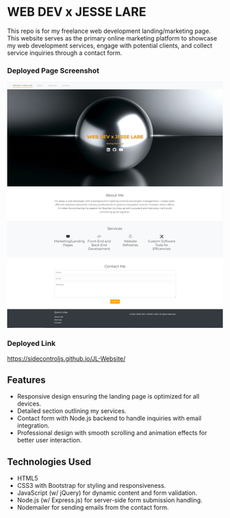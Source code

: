 # WEB DEV x JESSE LARE

This repo is for my freelance web development landing/marketing page. This website serves as the primary online marketing platform to showcase my web development services, engage with potential clients, and collect service inquiries through a contact form.

### Deployed Page Screenshot
![screenshot](/assets/images/screeny.png)
![screenshot2](/assets/images/screeny2.png)
![screenshot3](/assets/images/screeny3.png)

### Deployed Link
https://sidecontroljs.github.io/JL-Website/

## Features

- Responsive design ensuring the landing page is optimized for all devices.
- Detailed section outlining my services.
- Contact form with Node.js backend to handle inquiries with email integration.
- Professional design with smooth scrolling and animation effects for better user interaction.

## Technologies Used

- HTML5
- CSS3 with Bootstrap for styling and responsiveness.
- JavaScript (w/ jQuery) for dynamic content and form validation.
- Node.js (w/ Express.js) for server-side form submission handling.
- Nodemailer for sending emails from the contact form.

